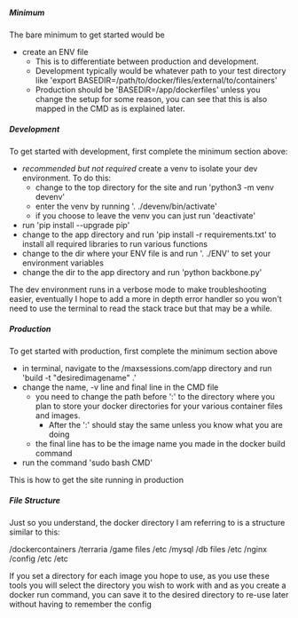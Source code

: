 ##### Minimum #####

The bare minimum to get started would be 
- create an ENV file
	- This is to differentiate between production and development. 
	- Development typically would be whatever path to your test directory like 'export BASEDIR=/path/to/docker/files/external/to/containers' 
	- Production should be 'BASEDIR=/app/dockerfiles' unless you change the setup for some reason, you can see that this is also mapped in the CMD as is explained later.



##### Development #####

To get started with development, first complete the minimum section above:
- *recommended but not required* create a venv  to isolate your dev environment. To do this:
	- change to the top directory for the site and run 'python3 -m venv devenv'
	- enter the venv by running '. ./devenv/bin/activate'
	- if you choose to leave the venv you can just run 'deactivate'
- run 'pip install --upgrade pip'
- change to the app directory and run 'pip install -r requirements.txt' to install all required libraries to run various functions
- change to the dir where your ENV file is and run '. ./ENV' to set your environment variables
- change the dir to the app directory and run 'python backbone.py'

The dev environment runs in a verbose mode to make troubleshooting easier, eventually I hope to add a more in depth error handler so you won't need to use the terminal to read the stack trace but that may be a while.



##### Production #####

To get started with production, first complete the minimum section above
- in terminal, navigate to the /maxsessions.com/app directory and run 'build -t "desiredimagename" .'
- change the name, -v line and final line in the CMD file
	- you need to change the path before ':' to the directory where you plan to store your docker directories for your various container files and images. 
		- After the ':' should stay the same unless you know what you are doing
	- the final line has to be the image name you made in the docker build command
- run the command 'sudo bash CMD'

This is how to get the site running in production



##### File Structure #####

Just so you understand, the docker directory I am referring to is a structure similar to this:

/dockercontainers
	/terraria
		/game files
		/etc
	/mysql
		/db files
		/etc
	/nginx
		/config
		/etc
	/etc



If you set a directory for each image you hope to use, as you use these tools you will select the directory you wish to work with and as you create a docker run command, you can save it to the desired directory to re-use later
without having to remember the config

